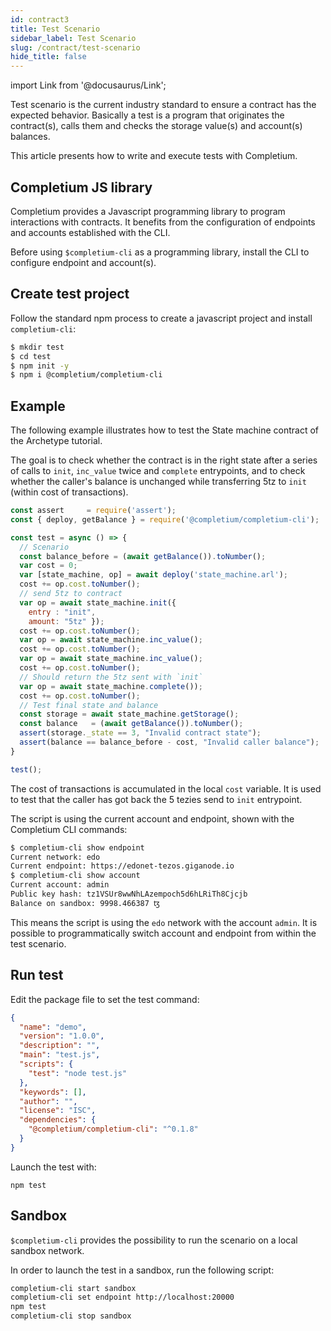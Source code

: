 ```yaml
---
id: contract3
title: Test Scenario
sidebar_label: Test Scenario
slug: /contract/test-scenario
hide_title: false
---
```

import Link from '@docusaurus/Link';


Test scenario is the current industry standard to ensure a contract has the expected behavior. Basically a test is a program that originates the contract(s), calls them and checks the storage value(s) and account(s) balances.

This article presents how to write and execute tests with Completium.

## Completium JS library

Completium provides a Javascript <Link to='/docs/cli/jslibrary'>programming library</Link> to program interactions with contracts. It benefits from the configuration of endpoints and accounts established with the <Link to='/docs/cli'>CLI</Link>.

Before using `$completium-cli` as a programming library, <Link to='/docs/cli'>install</Link> the CLI to configure <Link to='/docs/cli/network'>endpoint</Link> and <Link to='/docs/cli/account'>account(s)</Link>.

## Create test project

Follow the standard npm process to create a javascript project and install `completium-cli`:

```bash
$ mkdir test
$ cd test
$ npm init -y
$ npm i @completium/completium-cli
```

## Example

The following example illustrates how to test the <Link to='/docs/contract/tuto/archetype-statem'>State machine</Link> contract of the Archetype <Link to='/docs/contract/programming-language#archetype'>tutorial</Link>.

The goal is to check whether the contract is in the right state after a series of calls to `init`, `inc_value` twice and `complete` entrypoints, and to check whether the caller's balance is unchanged while transferring 5tz to `init` (within cost of transactions).

```js title="test.js"
const assert     = require('assert');
const { deploy, getBalance } = require('@completium/completium-cli');

const test = async () => {
  // Scenario
  const balance_before = (await getBalance()).toNumber();
  var cost = 0;
  var [state_machine, op] = await deploy('state_machine.arl');
  cost += op.cost.toNumber();
  // send 5tz to contract
  var op = await state_machine.init({
    entry : "init",
    amount: "5tz" });
  cost += op.cost.toNumber();
  var op = await state_machine.inc_value();
  cost += op.cost.toNumber();
  var op = await state_machine.inc_value();
  cost += op.cost.toNumber();
  // Should return the 5tz sent with `init`
  var op = await state_machine.complete());
  cost += op.cost.toNumber();
  // Test final state and balance
  const storage = await state_machine.getStorage();
  const balance   = (await getBalance()).toNumber();
  assert(storage._state == 3, "Invalid contract state");
  assert(balance == balance_before - cost, "Invalid caller balance");
}

test();
```

The cost of transactions is accumulated in the local `cost` variable. It is used to test that the caller has got back the 5 tezies send to `init` entrypoint.

The script is using the current account and endpoint, shown with the Completium <Link to='/docs/cli'>CLI</Link> commands:

```bash {1,4}
$ completium-cli show endpoint
Current network: edo
Current endpoint: https://edonet-tezos.giganode.io
$ completium-cli show account
Current account: admin
Public key hash: tz1VSUr8wwNhLAzempoch5d6hLRiTh8Cjcjb
Balance on sandbox: 9998.466387 ꜩ
```

This means the script is using the `edo` network with the account `admin`. It is possible to programmatically switch account and endpoint from within the test scenario.

## Run test

Edit the package file to set the test command:

```json {7} title="package.json"
{
  "name": "demo",
  "version": "1.0.0",
  "description": "",
  "main": "test.js",
  "scripts": {
    "test": "node test.js"
  },
  "keywords": [],
  "author": "",
  "license": "ISC",
  "dependencies": {
    "@completium/completium-cli": "^0.1.8"
  }
}
```

Launch the test with:

```
npm test
```

## Sandbox

`$completium-cli` provides the possibility to run the scenario on a local <Link to='/docs/cli/network#sandbox'>sandbox</Link> network.

In order to launch the test in a sandbox, run the following script:

```sh
completium-cli start sandbox
completium-cli set endpoint http://localhost:20000
npm test
completium-cli stop sandbox
```
